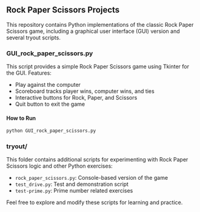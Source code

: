## Rock Paper Scissors Projects

This repository contains Python implementations of the classic Rock Paper Scissors game, including a graphical user interface (GUI) version and several tryout scripts.

### GUI_rock_paper_scissors.py

This script provides a simple Rock Paper Scissors game using Tkinter for the GUI. Features:

- Play against the computer
- Scoreboard tracks player wins, computer wins, and ties
- Interactive buttons for Rock, Paper, and Scissors
- Quit button to exit the game

#### How to Run

```bash
python GUI_rock_paper_scissors.py
```

### tryout/

This folder contains additional scripts for experimenting with Rock Paper Scissors logic and other Python exercises:

- `rock_paper_scissors.py`: Console-based version of the game
- `test_drive.py`: Test and demonstration script
- `test-prime.py`: Prime number related exercises

Feel free to explore and modify these scripts for learning and practice.
